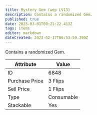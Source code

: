 ```yaml
---
title: Mystery Gem (wep LV13)
description: Contains a randomized Gem.
published: true
date: 2023-03-01T00:21:22.413Z
tags: items
editor: markdown
dateCreated: 2023-02-17T06:53:59.399Z
---
```


Contains a randomized Gem.

|Attribute|Value|
|-|-|
|ID|6848|
|Purchase Price|3 Flips|
|Sell Price|1 Flips|
|Type|Consumable|
|Stackable|Yes|

